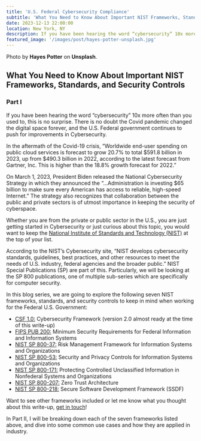 ```yaml
---
title: 'U.S. Federal Cybersecurity Compliance'
subtitle: 'What You Need to Know About Important NIST Frameworks, Standards, and Security Controls'
date: 2023-12-13 22:00:00
location: New York, NY
description: If you have been hearing the word “cybersecurity” 10x more often than you used to, this is no surprise. Let's take a look at NIST frameworks, standards, and security controls to keep in mind when working for the U.S. Federal Government.
featured_image: '/images/post/hayes-potter-unsplash.jpg'
---
```

Photo by **Hayes Potter** on **Unsplash**.
  
## What You Need to Know About Important NIST Frameworks, Standards, and Security Controls
### Part I

If you have been hearing the word “cybersecurity” 10x more often than you used to, this is no surprise. There is no doubt the Covid pandemic changed the digital space forever, and the U.S. Federal government continues to push for improvements in Cybersecurity.

In the aftermath of the Covid-19 crisis, “Worldwide end-user spending on public cloud services is forecast to grow 20.7% to total $591.8 billion in 2023, up from $490.3 billion in 2022, according to the latest forecast from Gartner, Inc. This is higher than the 18.8% growth forecast for 2022.” 

On March 1, 2023, President Biden released the National Cybersecurity Strategy in which they announced the “...Administration is investing $65 billion to make sure every American has access to reliable, high-speed Internet.” The strategy also recognizes that collaboration between the public and private sectors is of utmost importance in keeping the security of cyberspace. 

Whether you are from the private or public sector in the U.S., you are just getting started in Cybersecurity or just curious about this topic, you would want to keep the [National Institute of Standards and Technology (NIST)](https://www.nist.gov/) at the top of your list.

According to the NIST’s Cybersecurity site, “NIST develops cybersecurity standards, guidelines, best practices, and other resources to meet the needs of U.S. industry, federal agencies and the broader public.”  NIST Special Publications (SP) are part of this. Particularly, we will be looking at the SP 800 publications, one of multiple sub-series which are specifically for computer security.

In this blog series, we are going to explore the following seven NIST frameworks, standards, and security controls to keep in mind when working for the Federal U.S. Government: 

-	[CSF 1.0:](https://www.nist.gov/cyberframework) Cybersecurity Framework (version 2.0 almost ready at the time of this write-up)
-	[FIPS PUB 200:](https://csrc.nist.gov/publications/detail/fips/200/final) Minimum Security Requirements for Federal Information and Information Systems
-	[NIST SP 800-37:](https://www.nist.gov/privacy-framework/nist-sp-800-37) Risk Management Framework for Information Systems and Organizations
-	[NIST SP 800-53:](https://csrc.nist.gov/publications/detail/sp/800-53/rev-5/final) Security and Privacy Controls for Information Systems and Organizations
-	[NIST SP 800-171:](https://csrc.nist.gov/pubs/sp/800/171/r2/upd1/final) Protecting Controlled Unclassified Information in Nonfederal Systems and Organizations
-	[NIST SP 800-207:](https://csrc.nist.gov/pubs/sp/800/207/final) Zero Trust Architecture
-	[NIST SP 800-218:](https://csrc.nist.gov/pubs/sp/800/218/final) Secure Software Development Framework (SSDF)

Want to see other frameworks included or let me know what you thought about this write-up, [get in touch](https://paolagarcia.com/contact/)!

In Part II, I will be breaking down each of the seven frameworks listed above, and dive into some common use cases and how they are applied in industry.
